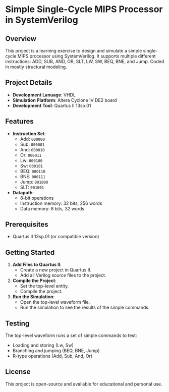 

# Simple Single-Cycle MIPS Processor in SystemVerilog

## Overview

This project is a learning exercise to design and simulate a simple single-cycle MIPS processor using SystemVerilog. It supports multiple different instructions: ADD, SUB, AND, OR, SLT, LW, SW, BEQ, BNE, and Jump.
Coded in mostly structural modeling.

## Project Details

- **Development Lanuage**: VHDL
- **Simulation Platform**: Altera Cyclone IV DE2 board
- **Development Tool**: Quartus II 13sp.01

## Features
- **Instruction Set**:
  - Add: `000000`
  - Sub: `000001`
  - And: `000010`
  - Or: `000011`
  - Lw: `000100`
  - Sw: `000101`
  - BEQ: `000110`
  - BNE: `000111`
  - Jump: `001000`
  - SLT: `001001`
- **Datapath**:
  - 8-bit operations
  - Instruction memory: 32 bits, 256 words
  - Data memory: 8 bits, 32 words

## Prerequisites

- Quartus II 13sp.01 (or compatible version)

## Getting Started

1. **Add Files to Quartus II**:
   - Create a new project in Quartus II.
   - Add all Verilog source files to the project.
2. **Compile the Project**:
   - Set the top-level entity.
   - Compile the project.
3. **Run the Simulation**:
   - Open the top-level waveform file.
   - Run the simulation to see the results of the simple commands.

## Testing

The top-level waveform runs a set of simple commands to test:
- Loading and storing (Lw, Sw)
- Branching and jumping (BEQ, BNE, Jump)
- R-type operations (Add, Sub, And, Or)

## License

This project is open-source and available for educational and personal use.
